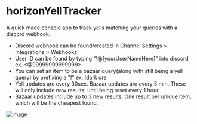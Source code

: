 # horizonYellTracker
A quick made console app to track yells matching your queries with a discord webhook.

- Discord webhook can be found/created in Channel Settings > Integrations > Webhooks
- User ID can be found by typing "\\@[yourUserNameHere]" into discord ex. <@99999999999999>
- You can set an item to be a bazaar query(along with still being a yell query) by prefixing a "!" ex. !dark ore
- Yell updates are every 30sec. Bazaar updates are every 5 min. These will only include new results, until being reset every 1 hour.
- Bazaar updates include up to 3 new results. One result per unique item, which will be the cheapest found.

![image](https://user-images.githubusercontent.com/131304945/233270634-b03e6d6b-ec91-4c8e-8d05-9894fb7fa11c.png)
